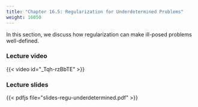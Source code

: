 ```yaml
---
title: "Chapter 16.5: Regularization for Underdetermined Problems"
weight: 16050
---
```

In this section, we discuss how regularization can make ill-posed problems well-defined.  

<!--more-->

### Lecture video

{{< video id="_Tqh-rzBbTE" >}}

### Lecture slides

{{< pdfjs file="slides-regu-underdetermined.pdf" >}}
